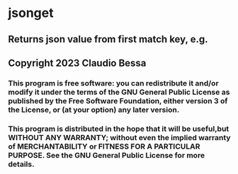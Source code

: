 # jsonget
## Returns json value from first match key, e.g.

## Copyright 2023 Claudio Bessa

### This program is free software: you can redistribute it and/or modify it under the terms of the GNU General Public License as published by the Free Software Foundation, either version 3 of the License, or (at your option) any later version.

### This program is distributed in the hope that it will be useful,but WITHOUT ANY WARRANTY; without even the implied warranty of MERCHANTABILITY or FITNESS FOR A PARTICULAR PURPOSE.  See the GNU General Public License for more details.
